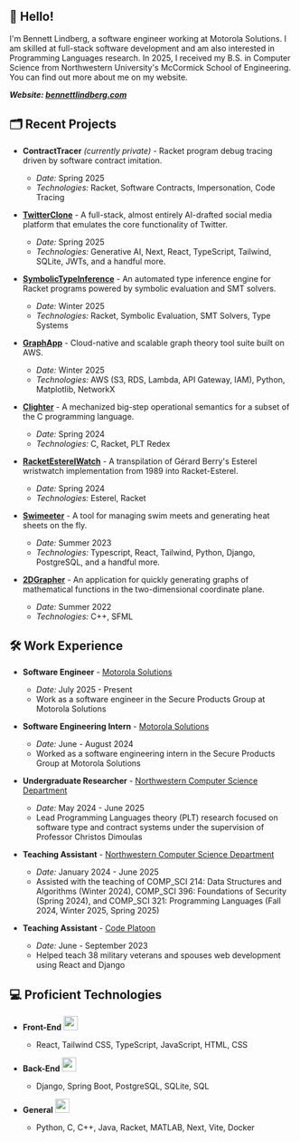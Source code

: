## 👋 Hello!

I'm Bennett Lindberg, a software engineer working at Motorola Solutions. I am skilled at full-stack software development and am also interested in Programming Languages research. In 2025, I received my B.S. in Computer Science from Northwestern University's McCormick School of Engineering. You can find out more about me on my website.

***Website: [bennettlindberg.com](https://bennettlindberg.com)***

## 🗂️ Recent Projects

- **ContractTracer** *(currently private)* - Racket program debug tracing driven by software contract imitation.
  - _Date:_ Spring 2025
  - _Technologies:_ Racket, Software Contracts, Impersonation, Code Tracing

- **[TwitterClone](https://github.com/bennettlindberg/TwitterClone)** - A full-stack, almost entirely AI-drafted social media platform that emulates the core functionality of Twitter.
  - _Date:_ Spring 2025
  - _Technologies:_ Generative AI, Next, React, TypeScript, Tailwind, SQLite, JWTs, and a handful more.

- **[SymbolicTypeInference](https://github.com/bennettlindberg/SymbolicTypeInference)** - An automated type inference engine for Racket programs powered by symbolic evaluation and SMT solvers.
  - _Date:_ Winter 2025
  - _Technologies:_ Racket, Symbolic Evaluation, SMT Solvers, Type Systems

- **[GraphApp](https://github.com/bennettlindberg/GraphApp)** - Cloud-native and scalable graph theory tool suite built on AWS.
  - _Date:_ Winter 2025
  - _Technologies:_ AWS (S3, RDS, Lambda, API Gateway, IAM), Python, Matplotlib, NetworkX

- **[Clighter](https://github.com/bennettlindberg/Clighter)** - A mechanized big-step operational semantics for a subset of the C programming language.
  - _Date:_ Spring 2024
  - _Technologies:_ C, Racket, PLT Redex
 
- **[RacketEsterelWatch](https://github.com/bennettlindberg/RacketEsterelWatch)** - A transpilation of Gérard Berry's Esterel wristwatch implementation from 1989 into Racket-Esterel.
  - _Date:_ Spring 2024
  - _Technologies:_ Esterel, Racket

- **[Swimeeter](https://github.com/bennettlindberg/Swimeeter)** - A tool for managing swim meets and generating heat sheets on the fly.
  - _Date:_ Summer 2023
  - _Technologies:_ Typescript, React, Tailwind, Python, Django, PostgreSQL, and a handful more.

- **[2DGrapher](https://github.com/bennettlindberg/2DGrapher)** - An application for quickly generating graphs of mathematical functions in the two-dimensional coordinate plane.
  - _Date:_ Summer 2022
  - _Technologies:_ C++, SFML
 
## 🛠️ Work Experience

- **Software Engineer** - [Motorola Solutions](https://www.motorolasolutions.com/en_us.html)
  - _Date:_ July 2025 - Present
  - Work as a software engineer in the Secure Products Group at Motorola Solutions

- **Software Engineering Intern** - [Motorola Solutions](https://www.motorolasolutions.com/en_us.html)
  - _Date:_ June - August 2024
  - Worked as a software engineering intern in the Secure Products Group at Motorola Solutions
 
- **Undergraduate Researcher** - [Northwestern Computer Science Department](https://www.mccormick.northwestern.edu/computer-science/)
  - _Date:_ May 2024 - June 2025
  - Lead Programming Languages theory (PLT) research focused on software type and contract systems under the supervision of Professor Christos Dimoulas
 
- **Teaching Assistant** - [Northwestern Computer Science Department](https://www.mccormick.northwestern.edu/computer-science/)
  - _Date:_ January 2024 - June 2025
  - Assisted with the teaching of COMP_SCI 214: Data Structures and Algorithms (Winter 2024), COMP_SCI 396: Foundations of Security (Spring 2024), and COMP_SCI 321: Programming Languages (Fall 2024, Winter 2025, Spring 2025)

- **Teaching Assistant** - [Code Platoon](https://www.codeplatoon.org/)
  - _Date:_ June - September 2023
  - Helped teach 38 military veterans and spouses web development using React and Django

## 💻 Proficient Technologies

- **Front-End** <a href="https://skillicons.dev"><img height="25" src="https://skillicons.dev/icons?i=react,tailwind,ts,js,html,css&theme=light" /></a>
  - React, Tailwind CSS, TypeScript, JavaScript, HTML, CSS

- **Back-End** <a href="https://skillicons.dev"><img height="25" src="https://skillicons.dev/icons?i=django,spring,postgres,sqlite&theme=light" /></a>
  - Django, Spring Boot, PostgreSQL, SQLite, SQL

- **General** <a href="https://skillicons.dev"><img height="25" src="https://skillicons.dev/icons?i=python,c,cpp,java,matlab,next,vite,docker&theme=light" /></a>
  - Python, C, C++, Java, Racket, MATLAB, Next, Vite, Docker
